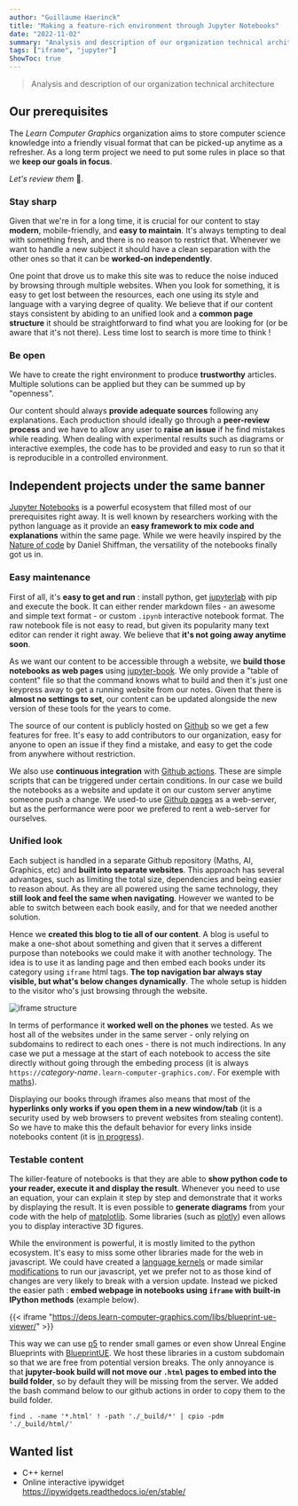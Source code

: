 ```yaml
---
author: "Guillaume Haerinck"
title: "Making a feature-rich environment through Jupyter Notebooks"
date: "2022-11-02"
summary: "Analysis and description of our organization technical architecture"
tags: ["iframe", "jupyter"]
ShowToc: true
---
```


> Analysis and description of our organization technical architecture

## Our prerequisites

The *Learn Computer Graphics* organization aims to store computer science knowledge into a friendly visual format that can be picked-up anytime as a refresher. As a long term project we need to put some rules in place so that we **keep our goals in focus**. 

*Let's review them* 🥸.

### Stay sharp

Given that we're in for a long time, it is crucial for our content to stay **modern**, mobile-friendly, and **easy to maintain**. It's always tempting to deal with something fresh, and there is no reason to restrict that. Whenever we want to handle a new subject it should have a clean separation with the other ones so that it can be **worked-on independently**.

One point that drove us to make this site was to reduce the noise induced by browsing through multiple websites. When you look for something, it is easy to get lost between the resources, each one using its style and language with a varying degree of quality. We believe that if our content stays consistent by abiding to an unified look and a **common page structure** it should be straightforward to find what you are looking for (or be aware that it's not there). Less time lost to search is more time to think !

### Be open

We have to create the right environment to produce **trustworthy** articles. Multiple solutions can be applied but they can be summed up by "openness".

Our content should always **provide adequate sources** following any explanations. Each production should ideally go through a **peer-review process** and we have to allow any user to **raise an issue** if he find mistakes while reading. When dealing with experimental results such as diagrams or interactive exemples, the code has to be provided and easy to run so that it is reproducible in a controlled environment.

## Independent projects under the same banner

[Jupyter Notebooks](https://jupyter.org/) is a powerful ecosystem that filled most of our prerequisites right away. It is well known by researchers working with the python language as it provide an **easy framework to mix code and explanations** within the same page. While we were heavily inspired by the [Nature of code](https://natureofcode.com/book/chapter-1-vectors/) by Daniel Shiffman, the versatility of the notebooks finally got us in.

### Easy maintenance

First of all, it's **easy to get and run** : install python, get [jupyterlab](https://jupyter.org/) with pip and execute the book. It can either render markdown files - an awesome and simple text format - or custom `.ipynb` interactive notebook format. The raw notebook file is not easy to read, but given its popularity many text editor can render it right away. We believe that **it's not going away anytime soon**.

As we want our content to be accessible through a website, we **build those notebooks as web pages** using [jupyter-book](https://jupyterbook.org/en/stable/intro.html). We only provide a "table of content" file so that the command knows what to build and then it's just one keypress away to get a running website from our notes. Given that there is **almost no settings to set**, our content can be updated alongside the new version of these tools for the years to come.

The source of our content is publicly hosted on [Github](https://github.com/learn-computer-graphics) so we get a few features for free. It's easy to add contributors to our organization, easy for anyone to open an issue if they find a mistake, and easy to get the code from anywhere without restriction.

We also use **continuous integration** with [Github actions](https://github.com/features/actions). These are simple scripts that can be triggered under certain conditions. In our case we build the notebooks as a website and update it on our custom server anytime someone push a change. We used-to use [Github pages](https://pages.github.com/) as a web-server, but as the performance were poor we prefered to rent a web-server for ourselves.

### Unified look

Each subject is handled in a separate Github repository (Maths, AI, Graphics, etc) and **built into separate websites**. This approach has several advantages, such as limiting the total size, dependencies and being easier to reason about. As they are all powered using the same technology, they **still look and feel the same when navigating**. However we wanted to be able to switch between each book easily, and for that we needed another solution.

Hence we **created this blog to tie all of our content**. A blog is useful to make a one-shot about something and given that it serves a different purpose than notebooks we could make it with another technology. The idea is to use it as landing page and then embed each books under its category using `iframe` html tags. **The top navigation bar always stay visible, but what's below changes dynamically**. The whole setup is hidden to the visitor who's just browsing through the website.

![iframe structure](/img/iframe.webp)

In terms of performance it **worked well on the phones** we tested. As we host all of the websites under in the same server - only relying on subdomains to redirect to each ones - there is not much indirections. In any case we put a message at the start of each notebook to access the site directly without going through the embeding process (it is always `https://`*category-name*`.learn-computer-graphics.com/`. For exemple with [maths](https://mathematics.learn-computer-graphics.com/)).

Displaying our books through iframes also means that most of the **hyperlinks only works if you open them in a new window/tab** (it is a security used by web browsers to prevent websites from stealing content). So we have to make this the default behavior for every links inside notebooks content (it is [in progress](https://github.com/executablebooks/sphinx-book-theme/pull/626)).

### Testable content

The killer-feature of notebooks is that they are able to **show python code to your reader, execute it and display the result**. Whenever you need to use an equation, your can explain it step by step and demonstrate that it works by displaying the result. It is even possible to **generate diagrams** from your code with the help of [matplotlib](https://matplotlib.org/). Some libraries (such as [plotly](https://plotly.com/python/)) even allows you to display interactive 3D figures.

While the environment is powerful, it is mostly limited to the python ecosystem. It's easy to miss some other libraries made for the web in javascript. We could have created a [language kernels](https://jupyter-client.readthedocs.io/en/stable/kernels.html) or made similar [modifications](https://jupyter-notebook.readthedocs.io/en/stable/examples/Notebook/JavaScript%20Notebook%20Extensions.html) to run our javascript, yet we prefer not to as those kind of changes are very likely to break with a version update. Instead we picked the easier path : **embed webpage in notebooks using `iframe` with built-in IPython methods** (example below).

{{< iframe "https://deps.learn-computer-graphics.com/libs/blueprint-ue-viewer/" >}}

This way we can use [p5](https://p5js.org/) to render small games or even show Unreal Engine Blueprints with [BlueprintUE](https://blueprintue.com/). We host these libraries in a custom subdomain so that we are free from potential version breaks. The only annoyance is that **jupyter-book build will not move our `.html` pages to embed into the build folder**, so by default they will be missing from the server. We added the bash command below to our github actions in order to copy them to the build folder.

`find . -name '*.html' ! -path './_build/*' | cpio -pdm './_build/html/'`

## Wanted list

- C++ kernel
- Online interactive ipywidget https://ipywidgets.readthedocs.io/en/stable/
